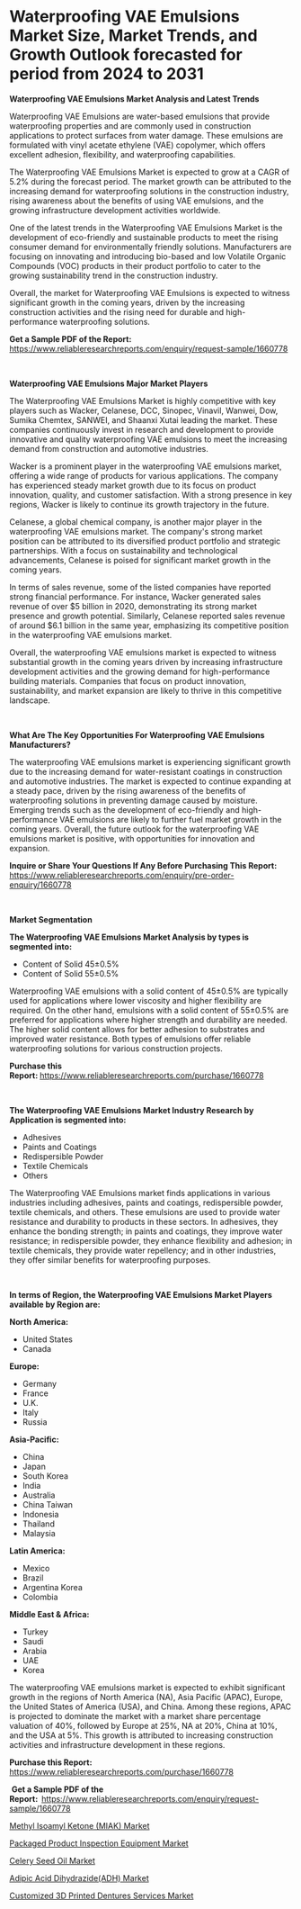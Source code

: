 <p><h1>Waterproofing VAE Emulsions Market Size, Market Trends, and Growth Outlook forecasted for period from 2024 to 2031</h1></p><p><strong>Waterproofing VAE Emulsions Market Analysis and Latest Trends</strong></p>
<p><p>Waterproofing VAE Emulsions are water-based emulsions that provide waterproofing properties and are commonly used in construction applications to protect surfaces from water damage. These emulsions are formulated with vinyl acetate ethylene (VAE) copolymer, which offers excellent adhesion, flexibility, and waterproofing capabilities.</p><p>The Waterproofing VAE Emulsions Market is expected to grow at a CAGR of 5.2% during the forecast period. The market growth can be attributed to the increasing demand for waterproofing solutions in the construction industry, rising awareness about the benefits of using VAE emulsions, and the growing infrastructure development activities worldwide.</p><p>One of the latest trends in the Waterproofing VAE Emulsions Market is the development of eco-friendly and sustainable products to meet the rising consumer demand for environmentally friendly solutions. Manufacturers are focusing on innovating and introducing bio-based and low Volatile Organic Compounds (VOC) products in their product portfolio to cater to the growing sustainability trend in the construction industry.</p><p>Overall, the market for Waterproofing VAE Emulsions is expected to witness significant growth in the coming years, driven by the increasing construction activities and the rising need for durable and high-performance waterproofing solutions.</p></p>
<p><strong>Get a Sample PDF of the Report:&nbsp;</strong> <a href="https://www.reliableresearchreports.com/enquiry/request-sample/1660778">https://www.reliableresearchreports.com/enquiry/request-sample/1660778</a></p>
<p>&nbsp;</p>
<p><strong>Waterproofing VAE Emulsions Major Market Players</strong></p>
<p><p>The Waterproofing VAE Emulsions Market is highly competitive with key players such as Wacker, Celanese, DCC, Sinopec, Vinavil, Wanwei, Dow, Sumika Chemtex, SANWEI, and Shaanxi Xutai leading the market. These companies continuously invest in research and development to provide innovative and quality waterproofing VAE emulsions to meet the increasing demand from construction and automotive industries.</p><p>Wacker is a prominent player in the waterproofing VAE emulsions market, offering a wide range of products for various applications. The company has experienced steady market growth due to its focus on product innovation, quality, and customer satisfaction. With a strong presence in key regions, Wacker is likely to continue its growth trajectory in the future.</p><p>Celanese, a global chemical company, is another major player in the waterproofing VAE emulsions market. The company's strong market position can be attributed to its diversified product portfolio and strategic partnerships. With a focus on sustainability and technological advancements, Celanese is poised for significant market growth in the coming years.</p><p>In terms of sales revenue, some of the listed companies have reported strong financial performance. For instance, Wacker generated sales revenue of over $5 billion in 2020, demonstrating its strong market presence and growth potential. Similarly, Celanese reported sales revenue of around $6.1 billion in the same year, emphasizing its competitive position in the waterproofing VAE emulsions market.</p><p>Overall, the waterproofing VAE emulsions market is expected to witness substantial growth in the coming years driven by increasing infrastructure development activities and the growing demand for high-performance building materials. Companies that focus on product innovation, sustainability, and market expansion are likely to thrive in this competitive landscape.</p></p>
<p>&nbsp;</p>
<p><strong>What Are The Key Opportunities For Waterproofing VAE Emulsions Manufacturers?</strong></p>
<p><p>The waterproofing VAE emulsions market is experiencing significant growth due to the increasing demand for water-resistant coatings in construction and automotive industries. The market is expected to continue expanding at a steady pace, driven by the rising awareness of the benefits of waterproofing solutions in preventing damage caused by moisture. Emerging trends such as the development of eco-friendly and high-performance VAE emulsions are likely to further fuel market growth in the coming years. Overall, the future outlook for the waterproofing VAE emulsions market is positive, with opportunities for innovation and expansion.</p></p>
<p><strong>Inquire or Share Your Questions If Any Before Purchasing This Report:</strong> <a href="https://www.reliableresearchreports.com/enquiry/pre-order-enquiry/1660778">https://www.reliableresearchreports.com/enquiry/pre-order-enquiry/1660778</a></p>
<p>&nbsp;</p>
<p><strong>Market Segmentation</strong></p>
<p><strong>The Waterproofing VAE Emulsions Market Analysis by types is segmented into:</strong></p>
<p><ul><li>Content of Solid 45±0.5%</li><li>Content of Solid 55±0.5%</li></ul></p>
<p><p>Waterproofing VAE emulsions with a solid content of 45±0.5% are typically used for applications where lower viscosity and higher flexibility are required. On the other hand, emulsions with a solid content of 55±0.5% are preferred for applications where higher strength and durability are needed. The higher solid content allows for better adhesion to substrates and improved water resistance. Both types of emulsions offer reliable waterproofing solutions for various construction projects.</p></p>
<p><strong>Purchase this Report:&nbsp;</strong><a href="https://www.reliableresearchreports.com/purchase/1660778">https://www.reliableresearchreports.com/purchase/1660778</a></p>
<p>&nbsp;</p>
<p><strong>The Waterproofing VAE Emulsions Market Industry Research by Application is segmented into:</strong></p>
<p><ul><li>Adhesives</li><li>Paints and Coatings</li><li>Redispersible Powder</li><li>Textile Chemicals</li><li>Others</li></ul></p>
<p><p>The Waterproofing VAE Emulsions market finds applications in various industries including adhesives, paints and coatings, redispersible powder, textile chemicals, and others. These emulsions are used to provide water resistance and durability to products in these sectors. In adhesives, they enhance the bonding strength; in paints and coatings, they improve water resistance; in redispersible powder, they enhance flexibility and adhesion; in textile chemicals, they provide water repellency; and in other industries, they offer similar benefits for waterproofing purposes.</p></p>
<p>&nbsp;</p>
<p><strong>In terms of Region, the Waterproofing VAE Emulsions Market Players available by Region are:</strong></p>
<p>
    <p> <strong> North America: </strong>
        <ul>
            <li>United States</li>
            <li>Canada</li>
        </ul>
        </p> 
    <p> <strong> Europe: </strong>
        <ul>
            <li>Germany</li>
            <li>France</li>
            <li>U.K.</li>
            <li>Italy</li>
            <li>Russia</li>
        </ul>
        </p> 
    <p> <strong> Asia-Pacific: </strong>
        <ul>
            <li>China</li>
            <li>Japan</li>
            <li>South Korea</li>
            <li>India</li>
            <li>Australia</li>
            <li>China Taiwan</li>
            <li>Indonesia</li>
            <li>Thailand</li>
            <li>Malaysia</li>
        </ul>
        </p> 
    <p> <strong> Latin America: </strong>
        <ul>
            <li>Mexico</li>
            <li>Brazil</li>
            <li>Argentina Korea</li>
            <li>Colombia</li>
        </ul>
        </p> 
    <p> <strong> Middle East & Africa: </strong>
        <ul>
            <li>Turkey</li>
            <li>Saudi</li>
            <li>Arabia</li>
            <li>UAE</li>
            <li>Korea</li>
        </ul>
    </p>
    </p>
<p><p>The waterproofing VAE emulsions market is expected to exhibit significant growth in the regions of North America (NA), Asia Pacific (APAC), Europe, the United States of America (USA), and China. Among these regions, APAC is projected to dominate the market with a market share percentage valuation of 40%, followed by Europe at 25%, NA at 20%, China at 10%, and the USA at 5%. This growth is attributed to increasing construction activities and infrastructure development in these regions.</p></p>
<p><strong>Purchase this Report: </strong><a href="https://www.reliableresearchreports.com/purchase/1660778">https://www.reliableresearchreports.com/purchase/1660778</a></p>
<p>&nbsp;<strong>Get a Sample PDF of the Report:&nbsp;&nbsp;</strong><a href="https://www.reliableresearchreports.com/enquiry/request-sample/1660778">https://www.reliableresearchreports.com/enquiry/request-sample/1660778</a></p>
<p><strong></strong></p>
<p><p><a href="https://zircon-bluebell-299.notion.site/Methyl-Isoamyl-Ketone-MIAK-Market-Provides-Detailed-Segmentation-of-this-Market-based-on-Type-App-d14f2c6fb54648bf823557f6f2c39327">Methyl Isoamyl Ketone (MIAK) Market</a></p><p><a href="https://github.com/angelajermaine/Market-Research-Report-List-2/blob/main/packaged-product-inspection-equipment-market.md">Packaged Product Inspection Equipment Market</a></p><p><a href="https://view.publitas.com/reportprime-1/celery-seed-oil-market-size-market-share-and-global-market-analysis-report-2024-2031/">Celery Seed Oil Market</a></p><p><a href="https://scarlet-rocket-c63.notion.site/Adipic-Acid-Dihydrazide-ADH-Market-Research-Report-Unlocks-Analysis-on-the-Market-Financial-Status--f8da489727ee4b2385e8512ef4f63ec7">Adipic Acid Dihydrazide(ADH) Market</a></p><p><a href="https://github.com/beatblasta/Market-Research-Report-List-2/blob/main/customized-3d-printed-dentures-services-market.md">Customized 3D Printed Dentures Services Market</a></p></p>